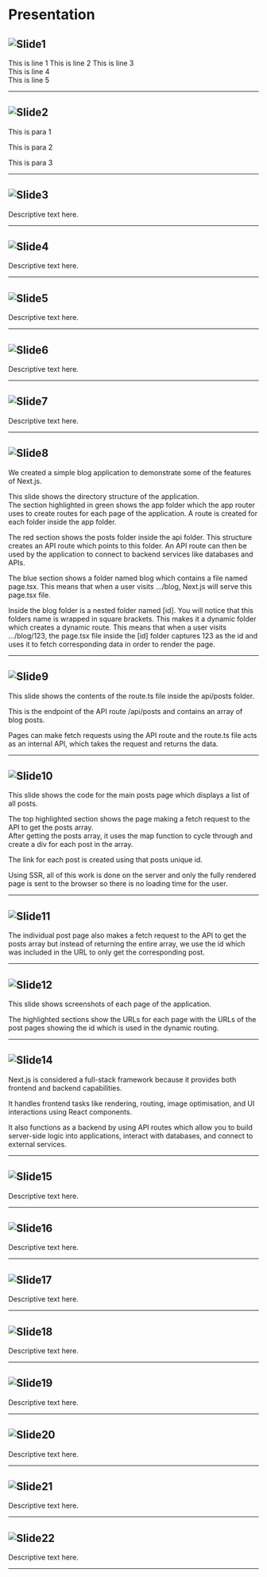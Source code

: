 # Presentation

![Slide1](src/assets/images/Slide1.PNG)
---

This is line 1
This is line 2
This is line 3  
This is line 4  
This is line 5  

---

![Slide2](src/assets/images/Slide2.PNG)  
---
This is para 1

This is para 2

This is para 3


---

![Slide3](src/assets/images/Slide3.PNG)  
---
Descriptive text here.

---

![Slide4](src/assets/images/Slide4.PNG)
---
Descriptive text here.

---

![Slide5](src/assets/images/Slide5.PNG)
---
Descriptive text here.

---

![Slide6](src/assets/images/Slide6.PNG)
---
Descriptive text here.

---

![Slide7](src/assets/images/Slide7.PNG)
---
Descriptive text here.

---

![Slide8](src/assets/images/Slide8.PNG)
---

We created a simple blog application to demonstrate some of the features of Next.js.

This slide shows the directory structure of the application.  
The section highlighted in green shows the app folder which the app router uses to create routes for each page of the application. A route is created for each folder inside the app folder.

The red section shows the posts folder inside the api folder. This structure creates an API route which points to this folder. An API route can then be used by the application to connect to backend services like databases and APIs.

The blue section shows a folder named blog which contains a file named page.tsx. This means that when a user visits …/blog, Next.js will serve this page.tsx file.

Inside the blog folder is a nested folder named [id]. You will notice that this folders name is wrapped in square brackets. This makes it a dynamic folder which creates a dynamic route. This means that when a user visits …/blog/123, the page.tsx file inside the [id] folder captures 123 as the id and uses it to fetch corresponding data in order to render the page. 

---

![Slide9](src/assets/images/Slide9.PNG)
---

This slide shows the contents of the route.ts file inside the api/posts folder.

This is the endpoint of the API route /api/posts and contains an array of blog posts.

Pages can make fetch requests using the API route and the route.ts file acts as an internal API, which takes the request and returns the data.


---


![Slide10](src/assets/images/Slide10.PNG)
---

This slide shows the code for the main posts page which displays a list of all posts.

The top highlighted section shows the page making a fetch request to the API to get the posts array.  
After getting the posts array, it uses the map function to cycle through and create a div for each post in the array.

The link for each post is created using that posts unique id.

Using SSR, all of this work is done on the server and only the fully rendered page is sent to the browser so there is no loading time for the user.


---


![Slide11](src/assets/images/Slide11.PNG)
---

The individual post page also makes a fetch request to the API to get the posts array but instead of returning the entire array, we use the id which was included in the URL to only get the corresponding post.


---


![Slide12](src/assets/images/Slide12.PNG)
---

This slide shows screenshots of each page of the application.

The highlighted sections show the URLs for each page with the URLs of the post pages showing the id which is used in the dynamic routing.


---


![Slide14](src/assets/images/Slide14.PNG)
---

Next.js is considered a full-stack framework because it provides both frontend and backend capabilities.

It handles frontend tasks like rendering, routing, image optimisation, and UI interactions using React components.

It also functions as a backend by using API routes which allow you to build server-side logic into applications, interact with databases, and connect to external services.


---


![Slide15](src/assets/images/Slide15.PNG)
---
Descriptive text here.

---

![Slide16](src/assets/images/Slide16.PNG)
---
Descriptive text here.

---

![Slide17](src/assets/images/Slide17.PNG)
---
Descriptive text here.

---

![Slide18](src/assets/images/Slide18.PNG)
---
Descriptive text here.

---

![Slide19](src/assets/images/Slide19.PNG)
---
Descriptive text here.

---

![Slide20](src/assets/images/Slide20.PNG)
---
Descriptive text here.

---

![Slide21](src/assets/images/Slide21.PNG)
---
Descriptive text here.

---

![Slide22](src/assets/images/Slide22.PNG)
---
Descriptive text here.

---
